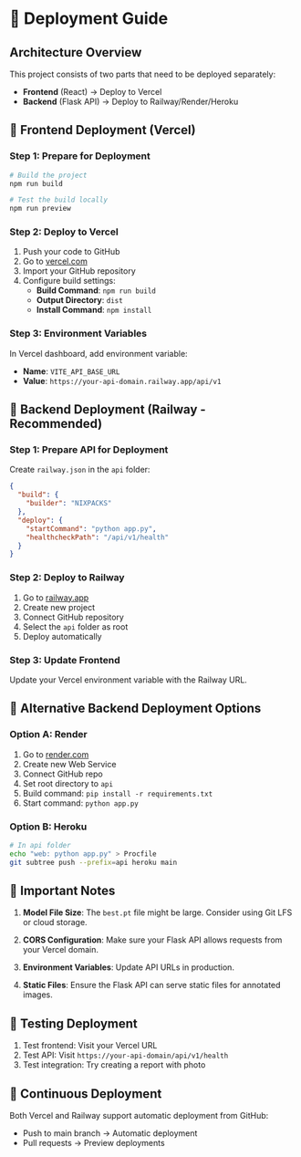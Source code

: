# 🚀 Deployment Guide

## Architecture Overview
This project consists of two parts that need to be deployed separately:
- **Frontend** (React) → Deploy to Vercel
- **Backend** (Flask API) → Deploy to Railway/Render/Heroku

## 📱 Frontend Deployment (Vercel)

### Step 1: Prepare for Deployment
```bash
# Build the project
npm run build

# Test the build locally
npm run preview
```

### Step 2: Deploy to Vercel
1. Push your code to GitHub
2. Go to [vercel.com](https://vercel.com)
3. Import your GitHub repository
4. Configure build settings:
   - **Build Command**: `npm run build`
   - **Output Directory**: `dist`
   - **Install Command**: `npm install`

### Step 3: Environment Variables
In Vercel dashboard, add environment variable:
- **Name**: `VITE_API_BASE_URL`
- **Value**: `https://your-api-domain.railway.app/api/v1`

## 🐍 Backend Deployment (Railway - Recommended)

### Step 1: Prepare API for Deployment
Create `railway.json` in the `api` folder:
```json
{
  "build": {
    "builder": "NIXPACKS"
  },
  "deploy": {
    "startCommand": "python app.py",
    "healthcheckPath": "/api/v1/health"
  }
}
```

### Step 2: Deploy to Railway
1. Go to [railway.app](https://railway.app)
2. Create new project
3. Connect GitHub repository
4. Select the `api` folder as root
5. Deploy automatically

### Step 3: Update Frontend
Update your Vercel environment variable with the Railway URL.

## 🔧 Alternative Backend Deployment Options

### Option A: Render
1. Go to [render.com](https://render.com)
2. Create new Web Service
3. Connect GitHub repo
4. Set root directory to `api`
5. Build command: `pip install -r requirements.txt`
6. Start command: `python app.py`

### Option B: Heroku
```bash
# In api folder
echo "web: python app.py" > Procfile
git subtree push --prefix=api heroku main
```

## 📝 Important Notes

1. **Model File Size**: The `best.pt` file might be large. Consider using Git LFS or cloud storage.

2. **CORS Configuration**: Make sure your Flask API allows requests from your Vercel domain.

3. **Environment Variables**: Update API URLs in production.

4. **Static Files**: Ensure the Flask API can serve static files for annotated images.

## 🧪 Testing Deployment

1. Test frontend: Visit your Vercel URL
2. Test API: Visit `https://your-api-domain/api/v1/health`
3. Test integration: Try creating a report with photo

## 🔄 Continuous Deployment

Both Vercel and Railway support automatic deployment from GitHub:
- Push to main branch → Automatic deployment
- Pull requests → Preview deployments
